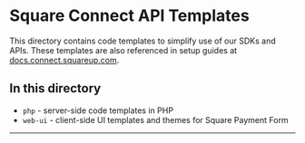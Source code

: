 # Square Connect API Templates

This directory contains code templates to simplify use of our SDKs and APIs.
These templates are also referenced in setup guides at
[docs.connect.squareup.com].

## In this directory

* `php` - server-side code templates in PHP
* `web-ui` - client-side UI templates and themes for Square Payment Form

--------------------------------------------------------------------------------

[//]: # "Link anchor definitions"
[docs.connect.squareup.com]: https://docs.connect.squareup.com
